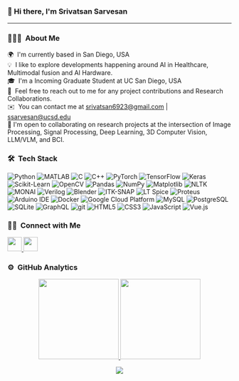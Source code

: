 ### 👋 Hi there, I'm Srivatsan Sarvesan
------------------------------------------
### 👨🏻‍💻 &nbsp;About Me

🌍  I'm currently based in San Diego, USA\
💡 &nbsp;I like to explore developments happening around AI in Healthcare, Multimodal fusion and AI Hardware.\
🎓 &nbsp;I'm a Incoming Graduate Student at UC San Diego, USA\
💬 &nbsp;Feel free to reach out to me for any project contributions and Research Collaborations.\
✉️ &nbsp;You can contact me at [srivatsan6923@gmail.com](mailto:srivatsan6923@gmail.com) | [ssarvesan@ucsd.edu](mailto:ssarvesan@ucsd.edu)\
🤝 I'm open to collaborating on research projects at the intersection of Image Processing, Signal Processing, Deep Learning, 3D Computer Vision, LLM/VLM, and BCI.

### 🛠 &nbsp;Tech Stack
<p>
  <img alt="Python" src="https://img.shields.io/badge/-Python-3776AB?style=flat-square&logo=Python&logoColor=white" />
  <img alt="MATLAB" src="https://img.shields.io/badge/-MATLAB-0076A8?style=flat-square&logo=Mathworks&logoColor=white" />
  <img alt="C" src="https://img.shields.io/badge/-C-A8B9CC?style=flat-square&logo=C&logoColor=black" />
  <img alt="C++" src="https://img.shields.io/badge/-C++-00599C?style=flat-square&logo=C%2B%2B&logoColor=white" />
  <img alt="PyTorch" src="https://img.shields.io/badge/-PyTorch-EE4C2C?style=flat-square&logo=PyTorch&logoColor=white" />
  <img alt="TensorFlow" src="https://img.shields.io/badge/-TensorFlow-FF6F00?style=flat-square&logo=TensorFlow&logoColor=white" />
  <img alt="Keras" src="https://img.shields.io/badge/-Keras-D00000?style=flat-square&logo=Keras&logoColor=white" />
  <img alt="Scikit-Learn" src="https://img.shields.io/badge/-Scikit_Learn-F7931E?style=flat-square&logo=scikit-learn&logoColor=white" />
  <img alt="OpenCV" src="https://img.shields.io/badge/-OpenCV-5C3EE8?style=flat-square&logo=OpenCV&logoColor=white" />
  <img alt="Pandas" src="https://img.shields.io/badge/-Pandas-150458?style=flat-square&logo=Pandas&logoColor=white" />
  <img alt="NumPy" src="https://img.shields.io/badge/-NumPy-013243?style=flat-square&logo=NumPy&logoColor=white" />
  <img alt="Matplotlib" src="https://img.shields.io/badge/-Matplotlib-ffdd54?style=flat-square&logo=Matplotlib&logoColor=black" />
  <img alt="NLTK" src="https://img.shields.io/badge/-NLTK-282C34?style=flat-square&logo=NLTK&logoColor=green" />
  <img alt="MONAI" src="https://img.shields.io/badge/-MONAI-4A90E2?style=flat-square&logo=MONAI&logoColor=white" />
  <img alt="Verilog" src="https://img.shields.io/badge/-Verilog-EE4C2C?style=flat-square&logo=Verilog&logoColor=white" />
  <img alt="Blender" src="https://img.shields.io/badge/-Blender-F5792A?style=flat-square&logo=Blender&logoColor=white" />
  <img alt="ITK-SNAP" src="https://img.shields.io/badge/-ITK--SNAP-5B4D9E?style=flat-square&logo=ITK&logoColor=white" />
  <img alt="LT Spice" src="https://img.shields.io/badge/-LT_Spice-F37626?style=flat-square&logo=Analog-Devices&logoColor=white" />
  <img alt="Proteus" src="https://img.shields.io/badge/-Proteus-008080?style=flat-square&logo=Proteus&logoColor=white" />
  <img alt="Arduino IDE" src="https://img.shields.io/badge/-Arduino_IDE-00979D?style=flat-square&logo=Arduino&logoColor=white" />
  <img alt="Docker" src="https://img.shields.io/badge/-Docker-46a2f1?style=flat-square&logo=docker&logoColor=white" />
  <img alt="Google Cloud Platform" src="https://img.shields.io/badge/-Google_Cloud_Platform-1a73e8?style=flat-square&logo=google-cloud&logoColor=white" />
  <img alt="MySQL" src="https://img.shields.io/badge/-MySQL-4479A1?style=flat-square&logo=MySQL&logoColor=white" />
  <img alt="PostgreSQL" src="https://img.shields.io/badge/-PostgreSQL-336791?style=flat-square&logo=PostgreSQL&logoColor=white" />
  <img alt="SQLite" src="https://img.shields.io/badge/-SQLite-003B57?style=flat-square&logo=SQLite&logoColor=white" />
  <img alt="GraphQL" src="https://img.shields.io/badge/-GraphQL-E10098?style=flat-square&logo=graphql&logoColor=white" />
  <img alt="git" src="https://img.shields.io/badge/-Git-F05032?style=flat-square&logo=git&logoColor=white" />
  <img alt="HTML5" src="https://img.shields.io/badge/-HTML5-E34F26?style=flat-square&logo=HTML5&logoColor=white" />
  <img alt="CSS3" src="https://img.shields.io/badge/-CSS3-1572B6?style=flat-square&logo=CSS3&logoColor=white" />
  <img alt="JavaScript" src="https://img.shields.io/badge/-JavaScript-F7DF1C?style=flat-square&logo=JavaScript&logoColor=black" />
  <img alt="Vue.js" src="https://img.shields.io/badge/-Vue.js-4FC08D?style=flat-square&logo=Vue.js&logoColor=white" />
</p>

### 🤝🏻 &nbsp;Connect with Me

<p align="left"> <a href="https://www.github.com/Srivatsan6923" target="_blank" rel="noreferrer"> <picture> <source media="(prefers-color-scheme: dark)" srcset="https://raw.githubusercontent.com/danielcranney/readme-generator/main/public/icons/socials/github-dark.svg" /> <source media="(prefers-color-scheme: light)" srcset="https://raw.githubusercontent.com/danielcranney/readme-generator/main/public/icons/socials/github.svg" /> <img src="https://raw.githubusercontent.com/danielcranney/readme-generator/main/public/icons/socials/github.svg" width="32" height="32" /> </picture> </a> <a href="https://www.linkedin.com/in/srivatsan-sarvesan-b711a3223/" target="_blank" rel="noreferrer"> <picture> <source media="(prefers-color-scheme: dark)" srcset="https://raw.githubusercontent.com/danielcranney/readme-generator/main/public/icons/socials/linkedin-dark.svg" /> <source media="(prefers-color-scheme: light)" srcset="https://raw.githubusercontent.com/danielcranney/readme-generator/main/public/icons/socials/linkedin.svg" /> <img src="https://raw.githubusercontent.com/danielcranney/readme-generator/main/public/icons/socials/linkedin.svg" width="32" height="32" /> </picture> </a></p>

### ⚙️ &nbsp;GitHub Analytics

<p align="center">
<a href="https://github.com/Srivatsan6923">
  <img height="180em" src="https://github-readme-stats-eight-theta.vercel.app/api?username=Srivatsan6923&show_icons=true&theme=algolia&include_all_commits=true&count_private=true"/>
  <img height="180em" src="https://github-readme-stats-eight-theta.vercel.app/api/top-langs/?username=Srivatsan6923&layout=compact&langs_count=8&theme=algolia"/>
</a>
</p>

<p align="center">
  <a href="http://www.github.com/Srivatsan6923">
    <img src="https://github-readme-streak-stats.herokuapp.com/?user=Srivatsan6923&stroke=ffffff&background=1c1917&ring=0891b2&fire=0891b2&currStreakNum=ffffff&currStreakLabel=0891b2&sideNums=ffffff&sideLabels=ffffff&dates=ffffff&hide_border=true" />
  </a>
</p>
